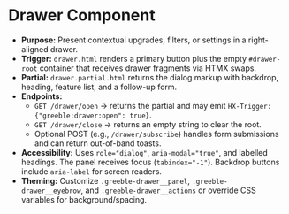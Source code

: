 # Drawer Component

- **Purpose:** Present contextual upgrades, filters, or settings in a right-aligned drawer.
- **Trigger:** `drawer.html` renders a primary button plus the empty `#drawer-root` container that
  receives drawer fragments via HTMX swaps.
- **Partial:** `drawer.partial.html` returns the dialog markup with backdrop, heading, feature list,
  and a follow-up form.
- **Endpoints:**
  - `GET /drawer/open` → returns the partial and may emit `HX-Trigger: {"greeble:drawer:open": true}`.
  - `GET /drawer/close` → returns an empty string to clear the root.
  - Optional POST (e.g., `/drawer/subscribe`) handles form submissions and can return out-of-band
    toasts.
- **Accessibility:** Uses `role="dialog"`, `aria-modal="true"`, and labelled headings. The panel
  receives focus (`tabindex="-1"`). Backdrop buttons include `aria-label` for screen readers.
- **Theming:** Customize `.greeble-drawer__panel`, `.greeble-drawer__eyebrow`, and
  `.greeble-drawer__actions` or override CSS variables for background/spacing.
